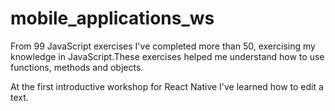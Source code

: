 # mobile_applications_ws
From 99 JavaScript exercises I've completed more than 50, exercising my knowledge in JavaScript.These exercises helped me understand how to use functions, methods and objects.

At the first introductive workshop for React Native I've learned how to edit a text.
